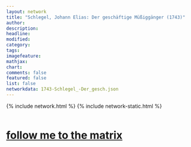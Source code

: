 ```yaml
---
layout: network
title: "Schlegel, Johann Elias: Der geschäftige Müßiggänger (1743)"
author:
description:
headline:
modified:
category:
tags: 
imagefeature: 
mathjax: 
chart: 
comments: false
featured: false
list: false
networkdata: 1743-Schlegel_-Der_gesch.json
---
```

{% include network.html %}
{% include network-static.html %}
<div class="row">
  <div class="small-5 small-centered columns"><a href="/matrix397"><h1>follow me to the matrix</h1></a>
</div>
</div>
